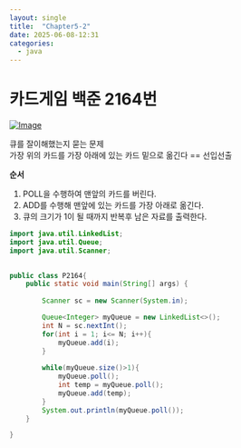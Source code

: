 ```yaml
---
layout: single
title:  "Chapter5-2"
date: 2025-06-08-12:31 
categories:
  - java
---
```


# 카드게임 백준 2164번

[![Image](https://github.com/user-attachments/assets/c499d189-f4fa-49e2-b688-bd5fdfbaf9c5)](https://www.acmicpc.net/problem/2164)

큐를 잘이해했는지 묻는 문제  
가장 위의 카드를 가장 아래에 있는 카드 밑으로 옮긴다 == 선입선출 

**순서**
1. POLL을 수행하여 맨앞의 카드를 버린다.
2. ADD를 수행해 맨앞에 있는 카드를 가장 아래로 옮긴다.
3. 큐의 크기가 1이 될 때까지 반복후 남은 자료를 출력한다.

```java
import java.util.LinkedList;
import java.util.Queue;
import java.util.Scanner;

 
public class P2164{
	public static void main(String[] args) {
		
		Scanner sc = new Scanner(System.in);

		Queue<Integer> myQueue = new LinkedList<>();
		int N = sc.nextInt();
		for(int i = 1; i<= N; i++){
		    myQueue.add(i);
		}
		
		while(myQueue.size()>1){
		    myQueue.poll();
		    int temp = myQueue.poll();
		    myQueue.add(temp);
		}
		System.out.println(myQueue.poll());
    }

}
```
